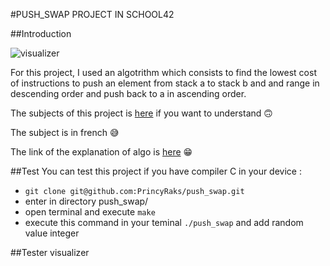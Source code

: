 #PUSH_SWAP PROJECT IN SCHOOL42

##Introduction

![visualizer](https://miro.medium.com/v2/resize:fit:750/1*ZLKF3qJ75poRylB9g8wM5w.gif)

For this project, I used an algotrithm which consists to find the lowest cost of instructions to push 
an element from stack a to stack b and and range in descending order and push back to a in ascending order.

The subjects of this project is [here](https://github.com/PrincyRaks/push_swap/blob/main/push_swap.pdf) if you want to understand 🙃

The subject is in french 😅

The link of the explanation of algo is [here](https://medium.com/@ayogun/push-swap-c1f5d2d41e97) 😁

##Test
You can test this project if you have compiler C in your device :

- `git clone git@github.com:PrincyRaks/push_swap.git`
- enter in directory push_swap/
- open terminal and execute `make`
- execute this command in your teminal `./push_swap` and add random value integer
  
##Tester visualizer

